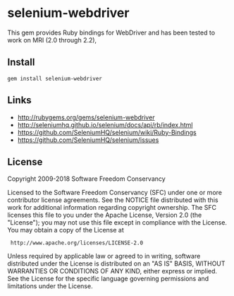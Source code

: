 # selenium-webdriver

This gem provides Ruby bindings for WebDriver
and has been tested to work on MRI (2.0 through 2.2),

## Install

    gem install selenium-webdriver

## Links

- http://rubygems.org/gems/selenium-webdriver
- http://seleniumhq.github.io/selenium/docs/api/rb/index.html
- https://github.com/SeleniumHQ/selenium/wiki/Ruby-Bindings
- https://github.com/SeleniumHQ/selenium/issues

## License

Copyright 2009-2018 Software Freedom Conservancy

Licensed to the Software Freedom Conservancy (SFC) under one
or more contributor license agreements. See the NOTICE file
distributed with this work for additional information
regarding copyright ownership. The SFC licenses this file
to you under the Apache License, Version 2.0 (the
"License"); you may not use this file except in compliance
with the License. You may obtain a copy of the License at

     http://www.apache.org/licenses/LICENSE-2.0

Unless required by applicable law or agreed to in writing, software
distributed under the License is distributed on an "AS IS" BASIS,
WITHOUT WARRANTIES OR CONDITIONS OF ANY KIND, either express or implied.
See the License for the specific language governing permissions and
limitations under the License.
